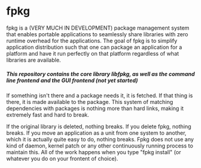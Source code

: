 # fpkg
fpkg is a (VERY MUCH IN DEVELOPMENT) package management system that enables portable applications to seamlessly share libraries with zero runtime overhead for the applications.
The goal of fpkg is to simplify application distribution such that one can package an application for a platform and have it run perfectly on that platform
regardless of what libraries are available. 

##### This repository contains the core library libfpkg, as well as the command line frontend and the GUI frontend (not yet started)

If something isn't there and a package needs it, it is fetched. If that thing is there, it is made available to the
package. This system of matching dependencies with packages is nothing more than hard links, making it extremely fast and hard to break. 

If the original library is deleted, nothing breaks. If you delete fpkg, nothing breaks. If you move an application as a unit from one system to another, which it is actually
quite easy to do, nothing breaks. Fpkg does not use any kind of daemon, kernel patch or any other continuously running process to maintain this. All of the work
happens when you type "fpkg install" (or whatever you do on your frontent of choice).


